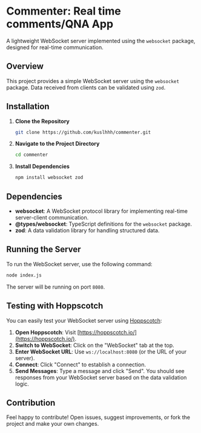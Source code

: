 # Commenter: Real time comments/QNA App

A lightweight WebSocket server implemented using the `websocket` package, designed for real-time communication.

## Overview

This project provides a simple WebSocket server using the `websocket` package. Data received from clients can be validated using `zod`.

## Installation

1. **Clone the Repository**

   ```bash
   git clone https://github.com/kuslhhh/commenter.git
   ```

2. **Navigate to the Project Directory**

   ```bash
   cd commenter
   ```

3. **Install Dependencies**

   ```bash
   npm install websocket zod
   ```

## Dependencies

- **websocket**: A WebSocket protocol library for implementing real-time server-client communication.
- **@types/websocket**: TypeScript definitions for the `websocket` package.
- **zod**: A data validation library for handling structured data.

## Running the Server

To run the WebSocket server, use the following command:

```bash
node index.js
```

The server will be running on port `8080`.

## Testing with Hoppscotch

You can easily test your WebSocket server using [Hoppscotch](https://hoppscotch.io/):

1. **Open Hoppscotch**: Visit [https://hoppscotch.io/](https://hoppscotch.io/).
2. **Switch to WebSocket**: Click on the "WebSocket" tab at the top.
3. **Enter WebSocket URL**: Use `ws://localhost:8080` (or the URL of your server).
4. **Connect**: Click "Connect" to establish a connection.
5. **Send Messages**: Type a message and click "Send". You should see responses from your WebSocket server based on the data validation logic.

## Contribution

Feel happy to contribute! Open issues, suggest improvements, or fork the project and make your own changes.
